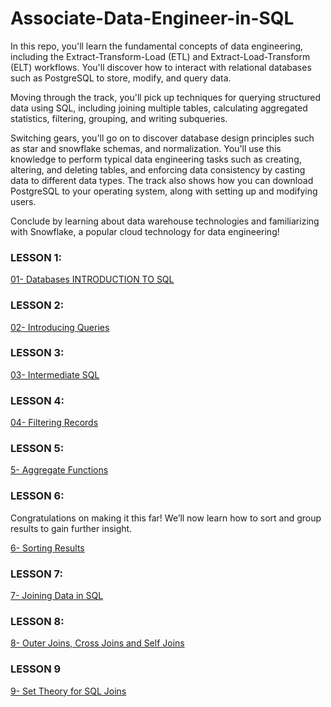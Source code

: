 # Associate-Data-Engineer-in-SQL
In this repo, you'll learn the fundamental concepts of data engineering, including the Extract-Transform-Load (ETL) and Extract-Load-Transform (ELT) workflows. You'll discover how to interact with relational databases such as PostgreSQL to store, modify, and query data.

Moving through the track, you'll pick up techniques for querying structured data using SQL, including joining multiple tables, calculating aggregated statistics, filtering, grouping, and writing subqueries.

Switching gears, you'll go on to discover database design principles such as star and snowflake schemas, and normalization. You'll use this knowledge to perform typical data engineering tasks such as creating, altering, and deleting tables, and enforcing data consistency by casting data to different data types. The track also shows how you can download PostgreSQL to your operating system, along with setting up and modifying users.

Conclude by learning about data warehouse technologies and familiarizing with Snowflake, a popular cloud technology for data engineering!

### LESSON 1: 
[01- Databases INTRODUCTION TO SQL](https://medium.com/@iqraanwar/01-databases-introduction-to-sql-5dd7d8413a3f)

### LESSON 2:
[02- Introducing Queries](https://medium.com/@iqraanwar/02-introducing-queries-b8e8bf608e1c)

### LESSON 3:
[03- Intermediate SQL](https://medium.com/@iqraanwar/03-intermediate-sql-54d5cd231139)

### LESSON 4:
[04- Filtering Records](https://medium.com/@iqraanwar/4-filtering-records-aa7da12e3884)

### LESSON 5:
[5- Aggregate Functions](https://medium.com/@iqraanwar/5-aggregate-functions-8539e5b74a2d)

### LESSON 6:
Congratulations on making it this far! We’ll now learn how to sort and group results to gain further insight.
<br>

[6- Sorting Results](https://medium.com/@iqraanwar/6-sorting-results-a0e8c773719b)

### LESSON 7:

[7- Joining Data in SQL](https://medium.com/@iqraanwar/07-joining-data-in-sql-1fd668e3dc8f)

### LESSON 8:

[8- Outer Joins, Cross Joins and Self Joins](https://medium.com/@iqraanwar/08-outer-joins-cross-joins-and-self-joins-790926108c08)

### LESSON 9

[9- Set Theory for SQL Joins](https://medium.com/@iqraanwar/09-set-theory-for-sql-joins-ac199f4aa335)
